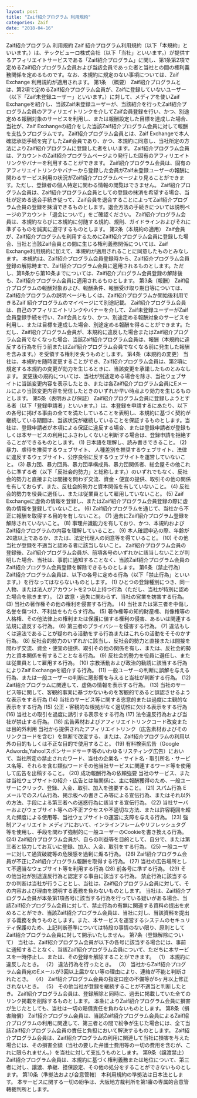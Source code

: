```yaml
---
layout: post
title: "Zaif紹介プログラム 利用規約"
categories: Zaif
date: "2018-04-16"
---
```


Zaif紹介プログラム 利用規約
Zaif 紹介プログラム利用規約（以下「本規約」といいます。）は、テックビューロ株式会社（以下「当社」といいます。）が提供するアフィリエイトサービスである「Zaif紹介プログラム」に関し、第1条第2項で定めるZaif紹介プログラム会員および当該会員であった者と当社との間の権利義務関係を定めるものです。なお、本規約に規定のない事項については、Zaif Exchange 利用規約が適用されます。
第1条　（概要）
Zaif紹介プログラムとは、第2項で定めるZaif紹介プログラム会員が、Zaifに登録していないユーザー（以下「Zaif未登録ユーザー」といいます。）に対して、メディアを使いZaif Exchangeを紹介し、当該Zaif未登録ユーザーが、当該紹介を行ったZaif紹介プログラム会員のアフィリエイトリンクを介してZaif会員登録を行い、かつ、別途定める報酬対象のサービスを利用し、または報酬設定した目標を達成した場合、当社が、Zaif Exchangeの紹介をした当該Zaif紹介プログラム会員に対して報酬を支払うプログラムです。
Zaif紹介プログラム会員とは、Zaif Exchangeで本人確認承認手続を完了したZaif会員であり、かつ、本規約に同意し、当社所定の方法によりZaif紹介プログラムに登録した者をいいます。
Zaif紹介プログラム会員は、アカウントのZaif紹介プログラムページより発行した固有のアフィリエイトリンクやバナーを利用することができます。
Zaif紹介プログラム会員は、固有のアフィリエイトリンクやバナーから登録した会員がZaif未登録ユーザーの報酬に関わるサービス利用の状況がZaif紹介プログラムページより見ることができます。ただし、登録者の個人特定に関わる情報の閲覧はできません。
Zaif紹介プログラム会員は、Zaif紹介プログラム会員としての登録の抹消を希望する場合、当社が定める退会手続き従って、Zaif会員を退会することによってZaif紹介プログラム会員の登録を抹消できるものとします。退会方法の手続きについては説明ページのアカウント「退会について」をご確認ください。
Zaif紹介プログラム会員は、本規約ならびに本規約に付随する規約、規則、ガイドラインおよびそれに準ずるものを誠実に遵守するものとします。
第2条（本規約の適用）
Zaif会員が、Zaif紹介プログラムを利用するためにZaif紹介プログラム会員に登録した場合、当社と当該Zaif会員との間に生じる権利義務関係については、Zaif Exchange利用規約に加えて、本規約が適用されることに同意したものとみなします。
本規約は、Zaif紹介プログラム会員登録時から、Zaif紹介プログラム会員登録の解除時まで、Zaif紹介プログラム会員に適用されるものとします。ただし、第8条から第10条までについては、Zaif紹介プログラム会員登録の解除後も、Zaif紹介プログラム会員に適用されるものとします。
第3条（報酬）
Zaif紹介プログラムの報酬対象および、報酬条件、報酬受け取り期日等については、Zaif紹介プログラムの説明ページもしくは、Zaif紹介プログラムか開始後利用できるZaif 紹介プログラムのマイページにて別途記載。
Zaif紹介プログラム会員は、自己のアフィリエイトリンクやバナーを介して、Zaif未登録ユーザーがZaif会員登録手続を行い、Zaif会員となり、かつ、別途定める報酬対象のサービスを利用し、または目標を達成した場合、別途定める報酬を得ることができます。ただし、Zaif紹介プログラム会員が、本規約に違反した場合またはZaif紹介プログラム会員でなくなった場合、当該Zaif紹介プログラム会員は、報酬（本規約に違反する行為を行う前またはZaif紹介プログラム会員でなくなる前に発生した報酬を含みます。）を受領する権利を失うものとします。
第4条（本規約の変更）
当社は、本規約を随時変更することができ、Zaif紹介プログラム会員は、第2項に規定する本規約の変更が効力を生じるときに、当該変更を承諾したものとみなします。
変更後の規約については、当社が別途定める場合を除き、当社ウェブサイトに当該変更内容を表示したとき、または各Zaif紹介プログラム会員にEメールにより当該変更内容を発信したときのいずれか早い時点より効力を生じるものとします。
第5条（表明および保証）
Zaif紹介プログラム会員に登録しようとする者（以下「登録申請者」といいます。）は、本登録を申請するにあたり、以下の各号に掲げる事由の全てを満たしていることを表明し、本規約に基づく契約が継続している期間は、当該状況が継続していることを保証するものとします。当社は、登録申請者が本項による保証に違反する場合、または登録申請者が登録もしくは本サービスの利用にふさわしくないと判断する場合は、登録申請を拒絶することができるものとします。
(1)	日本語を理解し、読み書きできること。
(2)	暴力、虐待を推奨するウェブサイト、 人種差別を推奨するウェブサイト、法律に違反するウェブサイト、公序良俗に反するウェブサイトを運営していないこと。
(3)	暴力団、暴力団員、暴力団準構成員、暴力団関係者、総会屋その他これらに準ずる者（以下「反社会的勢力」と総称します。）のいずれでもなく、反社会的勢力と直接または間接を問わず交流、資金・便宜の提供、取引その他の関係を有しておらず、また、反社会的勢力と資本関係を有していないこと。
(4)	反社会的勢力を役員に選任し、または従業員として雇用していないこと。
(5)	Zaif Exchangeに虚偽の情報を登録し、またはZaif紹介プログラム会員登録の際に虚偽の情報を登録していないこと。
(6)	Zaif紹介プログラムを通じて、当社から不正に報酬を取得する目的を有しないこと。
(7)	過去にZaif紹介プログラム登録を解除されていないこと。
(8)	事理弁識能力を有しており、かつ、本規約およびZaif紹介プログラムの内容を理解していること。
(9)	本人確認申込の際、年齢が20歳以上であるか、または、法定代理人の同意等を得ていること。
(10)	その他当社が登録を不適当と認める者に該当しないこと。
Zaif紹介プログラム会員の登録後、Zaif紹介プログラム会員が、前項各号のいずれかに該当しないことが判明した場合、当社は、事前に通知することなく、当該Zaif紹介プログラム会員のZaif紹介プログラム会員登録を解除できるものとします。
第6条（禁止行為）
Zaif紹介プログラム会員は、以下の各号に定める行為（以下「禁止行為」といいます。）を行なってはならないものとします。
(1)	ひとつの登録種別につき、同一人物、または法人がアカウントを2つ以上持つ行為（ただし、当社が特別に認めた場合を除きます）。
(2)	故意・過失に関わらず、当社の営業を妨害する行為。
(3)	当社の著作権その他の権利を侵害する行為。
(4)	当社または第三者を中傷し名誉を傷つけ、不利益をもたらす行為。
(5)	著作権等の知的財産権、肖像権等の人格権、その他法律上の権利または保護に値する権利の侵害、あるいは関連する法規に違反する行為。
(6)	第三者のプライバシーを侵害する行為。
(7)	違法もしくは違法であることが疑われる活動をする行為またはこれらの活動をそそのかす行為。
(8)	反社会的勢力のいずれかに該当し、反社会的勢力と直接または間接を問わず交流、資金・便宜の提供、取引その他の関係を有し、または、反社会的勢力と資本関係を有することとなる行為。
(9)	反社会的勢力を役員に選任し、または従業員として雇用する行為。
(10)	宗教活動および政治的勧誘に該当する行為によりZaif Exchangeを紹介する行為。
(11)	一般ユーザーの判断に誤解を与える行為、または一般ユーザーの判断に悪影響を与えると当社が判断する行為。
(12)	Zaif紹介プログラムに関連して、虚偽の情報を表示する行為。
(13)	当社のサービス等に関して、客観的事実に基づかないものを客観的であると誤認させるような表示をする行為
(14)	当社のサービス等に関する恣意的または過度に主観的な表示をする行為
(15)	公正・客観的な根拠がなく適切性に欠ける表示をする行為
(16)	当社との取引を過度に誘引する表示をする行為
(17)	法令違反行為および当社が禁止する行為。
(18)	広告素材およびアフィリエイトリンクコード改変または目的外利用
当社から提供されたアフィリエイトリンク（広告素材およびそのリンクコードを含む）を無断で改変する、または、Zaif紹介プログラムの利用以外の目的もしくは不正な目的で使用すること。
(19)	有料検索広告（Google Adwords,Yahoo!スポンサードサーチ等のいわゆるリスティング広告）において、当社所定の禁止されたワード、当社の企業名・サイト名・取引所名・サービス名等、それらを含む類似ワードその他当社サービスに関連するワード等を使用して広告を出稿すること。
(20)	成功報酬行為の依頼強要
当社のサービス、または当社ウェブサイトの紹介・広告とは無関係に、主に報酬獲得のため、一般ユーザーにクリック、登録、入金、取引、加入を強要すること。
(21)	スパム行為
Eメールでのスパム行為、掲示板への書きこみ等による宣伝行為、またはそれ以外の方法、手段による第三者への迷惑行為に該当する宣伝行為。
(22)	当社サーバーおよびウェブサイト等への不正アクセスや不適切な方法、または許容範囲を超えた頻度による使用等、当社ウェブサイトの運営に支障を与える行為。
(23)	強制アフィリエイト
メディアにおいて、インラインフレームやリフレッシュタグ等を使用し、手段を問わず強制的に一般ユーザーのCookieを書き換える行為。
(24)	Zaif紹介プログラム会員が、自らの利益等を目的として、自分で、または第三者と協力してお互いに登録、加入、入金、取引をする行為。
(25)	一般ユーザーに対して通貨破綻等の危険感を過剰に煽る行為。
(26)	Zaif紹介プログラム会員が不正にZaif紹介プログラム報酬を取得する行為。
(27)	当社の広告場所として不適当なウェブサイト等を利用する行為
(28)	前各号に準ずる行為。
(29)	その他当社が別途違反行為と認定する事由に該当する行為。
禁止行為に該当するかの判断は当社が行うこととし、当社は、Zaif紹介プログラム会員に対して、その内容および理由を説明する義務を負わないものとします。
当社は、Zaif紹介プログラム会員が本条第1項各号に該当する行為を行っている疑いがある場合、当該Zaif紹介プログラム会員に対して、禁止行為の有無に関連する資料の提出を求めることができ、当該Zaif紹介プログラム会員は、当社に対し、当該資料を提出する義務を負うものとします。また、本サービスを運営するシステムのセキュリティ保護のため、上記判断基準については特段の事情のない限り、原則としてZaif紹介プログラム会員に対して開示いたしません。
第7条（登録解除について）
当社は、Zaif紹介プログラム会員が以下の各号に該当する場合には、事前に通知することなく、当該Zaif紹介プログラム会員について、ただちに本サービスを一時停止し、または、その登録を解除することができます。
（1）	本規約に違反したとき。
（2）	違法行為を行ったとき。
（3）	当社からZaif紹介プログラム会員宛のEメールが3回以上届かない等の理由により、連絡が不能と判断されたとき。
（4）	Zaif紹介プログラム会員の指定口座の不備等が6ヶ月以上修正されないとき。
（5）	その他当社が登録を継続することが不適当と判断したとき。
Zaif紹介プログラム会員は、登録解除と同時に、過去に掲載していた全てのリンク掲載を削除するものとします。
本条によりZaif紹介プログラム会員に損害が生じたとしても、当社は一切の賠償責任を負わないものとします。
第8条（損害賠償）
Zaif紹介プログラム会員は、当該Zaif紹介プログラム会員によるZaif紹介プログラムの利用に関連して、第三者との間で紛争が生じた場合には、全て当該Zaif紹介プログラム会員の責任と負担において解決するものとします。
Zaif紹介プログラム会員は、Zaif紹介プログラムの利用に関連して当社に損害を与えた場合には、その損害全額（当社の要した弁護士費用等の一切の費用を含むが、これに限られません。）を当社に対して支払うものとします。
第9条（譲渡禁止）
Zaif紹介プログラム会員は、本規約に基づく権利義務または地位について、第三者に対し、譲渡、承継、担保設定、その他の処分をすることができないものとします。
第10条（準拠法および合意管轄）
本利用規約の準拠法は日本法とします。
本サービスに関する一切の紛争は、大阪地方裁判所を第1審の専属的合意管轄裁判所とします。
